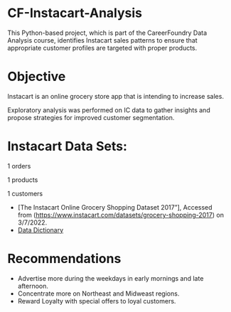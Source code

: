 # CF-Instacart-Analysis 
This Python-based project, which is part of the CareerFoundry Data Analysis course, identifies Instacart sales patterns to ensure that appropriate customer profiles are targeted with proper products.

# Objective
Instacart is an online grocery store app that is intending to increase sales. 

Exploratory analysis was performed on IC data to gather insights and propose strategies for improved customer segmentation.

# Instacart Data Sets: 
  1 orders
   
  1 products
  
  1 customers
- [The Instacart Online Grocery Shopping Dataset 2017”], Accessed from (https://www.instacart.com/datasets/grocery-shopping-2017) on 3/7/2022.
- [Data Dictionary](https://gist.github.com/jeremystan/c3b39d947d9b88b3ccff3147dbcf6c6b)

# Recommendations 

- Advertise more during the weekdays in early mornings and late afternoon.
- Concentrate more on Northeast and Midweast regions.
- Reward Loyalty with special offers to loyal customers.
